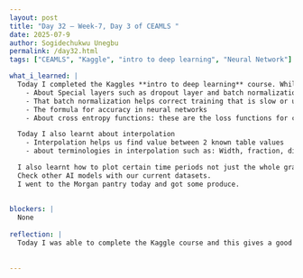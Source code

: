```yaml
---
layout: post
title: "Day 32 – Week-7, Day 3 of CEAMLS "
date: 2025-07-9
author: Sogidechukwu Unegbu
permalink: /day32.html
tags: ["CEAMLS", "Kaggle", "intro to deep learning", "Neural Network"]

what_i_learned: |  
  Today I completed the Kaggles **intro to deep learning** course. While finishing the corse I learnt:
    - About Special layers such as dropout layer and batch normalization.
    - That batch normalization helps correct training that is slow or unstable
    - The formula for accuracy in neural networks
    - About cross entropy functions: these are the loss functions for classification models

  Today I also learnt about interpolation
    - Interpolation helps us find value between 2 known table values
    - about terminologies in interpolation such as: Width, fraction, distance from the top, etc.

  I also learnt how to plot certain time periods not just the whole graph.
  Check other AI models with our current datasets.
  I went to the Morgan pantry today and got some produce.
  
  
blockers: |
  None
  
reflection: |
  Today I was able to complete the Kaggle course and this gives a good feeling of accomplishment. Interpolation was an interesting concept as it makes me question if we use interpolation to make multiple datapoints, maybe it is beacuse it is the next best thing as oppoesed to having no datapoint. Overall the day was fruitful I got an interesting branded sparkling water at the pantry. Peace.
  
   
---
```

